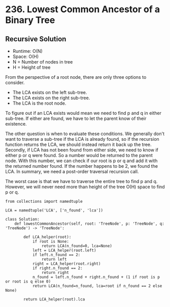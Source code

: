 # 236. Lowest Common Ancestor of a Binary Tree

## Recursive Solution

- Runtime: O(N)
- Space: O(H)
- N = Number of nodes in tree
- H = Height of tree

From the perspective of a root node, there are only three options to consider.
- The LCA exists on the left sub-tree.
- The LCA exists on the right sub-tree.
- The LCA is the root node.

To figure out if an LCA exists would mean we need to find p and q in either sub-tree.
If either are found, we have to let the parent know of their existence.

The other question is when to evaluate these conditions.
We generally don't want to traverse a sub-tree if the LCA is already found, so if the recursion function returns the LCA, we should instead return it back up the tree.
Secondly, if LCA has not been found from either side, we need to know if either p or q were found.
So a number would be returned to the parent node.
With this number, we can check if our root is p or q and add it with the returned number found.
If the number happens to be 2, we found the LCA.
In summary, we need a post-order traversal recursion call.

The worst case is that we have to traverse the entire tree to find p and q. However, we will never need more than height of the tree O(H) space to find p or q.

```
from collections import namedtuple

LCA = namedtuple('LCA', ['n_found', 'lca'])

class Solution:
    def lowestCommonAncestor(self, root: 'TreeNode', p: 'TreeNode', q: 'TreeNode') -> 'TreeNode':

        def LCA_helper(root):
            if root is None:
                return LCA(n_found=0, lca=None)
            left = LCA_helper(root.left)
            if left.n_found == 2:
                return left
            right = LCA_helper(root.right)
            if right.n_found == 2:
                return right
            n_found = left.n_found + right.n_found + (1 if root is p or root is q else 0)
            return LCA(n_found=n_found, lca=root if n_found == 2 else None)

        return LCA_helper(root).lca
```
